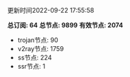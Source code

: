更新时间2022-09-22 17:55:58

**总订阅: 64**
**总节点: 9899**
**有效节点: 2074**
- trojan节点: 90
- v2ray节点: 1759
- ss节点: 224
- ssr节点: 1
